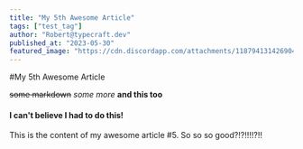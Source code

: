 ```yaml
---
title: "My 5th Awesome Article"
tags: ["test_tag"]
author: "Robert@typecraft.dev"
published_at: "2023-05-30"
featured_image: "https://cdn.discordapp.com/attachments/1187941314269040680/1245903500387418215/beene784_A_1980s_lecture_hall_with_a_large_chalkboard._On_it_is_ba6e5d59-85cb-4e89-b94a-c007e65eceb2.png?ex=665a718e&is=6659200e&hm=2a8e7bfe50ea47d63e8d900fb74e18d2411cf8e22111ea801b560935e71a1a9e&"
---
```


#My 5th Awesome Article

~~some markdown~~
*some more*
**and this too**

#### I can't believe I had to do this!

This is the content of my awesome article #5. So so so good?!?!!!!?!!

